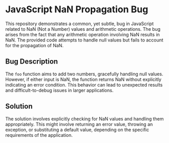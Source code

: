 # JavaScript NaN Propagation Bug

This repository demonstrates a common, yet subtle, bug in JavaScript related to NaN (Not a Number) values and arithmetic operations.  The bug arises from the fact that any arithmetic operation involving NaN results in NaN.  The provided code attempts to handle null values but fails to account for the propagation of NaN.

## Bug Description

The `foo` function aims to add two numbers, gracefully handling null values.  However, if either input is NaN, the function returns NaN without explicitly indicating an error condition. This behavior can lead to unexpected results and difficult-to-debug issues in larger applications.

## Solution

The solution involves explicitly checking for NaN values and handling them appropriately. This might involve returning an error value, throwing an exception, or substituting a default value, depending on the specific requirements of the application.